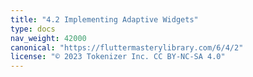 ```yaml
---
title: "4.2 Implementing Adaptive Widgets"
type: docs
nav_weight: 42000
canonical: "https://fluttermasterylibrary.com/6/4/2"
license: "© 2023 Tokenizer Inc. CC BY-NC-SA 4.0"
---
```

